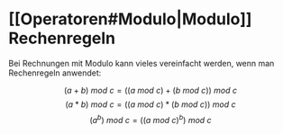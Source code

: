 # [[Operatoren#Modulo|Modulo]] Rechenregeln
Bei Rechnungen mit Modulo kann vieles vereinfacht werden, wenn man Rechenregeln anwendet:

$$(a + b) \ mod \ c = ((a \ mod \ c) + (b \ mod \ c)) \ mod \ c$$
$$(a * b) \ mod \ c = ((a \ mod \ c) * (b \ mod \ c)) \ mod \ c$$
$$(a^b) \ mod \ c = ((a \ mod \ c) ^ b) \ mod \ c$$